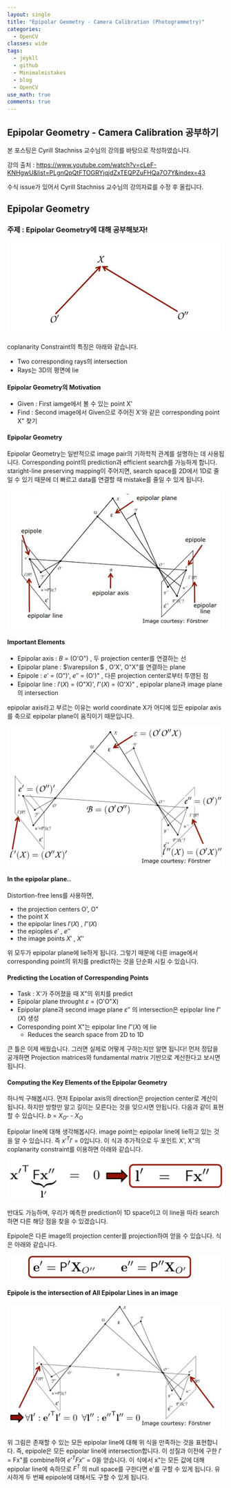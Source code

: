 ```yaml
---
layout: single
title: "Epipolar Geometry - Camera Calibration (Photogrammetry)"
categories:
  - OpenCV
classes: wide
tags:
  - jeykll
  - github
  - Minimalmistakes
  - blog
  - OpenCV
use_math: true
comments: true
---
```


## Epipolar Geometry - Camera Calibration 공부하기  

본 포스팅은 Cyrill Stachniss 교수님의 강의를 바탕으로 작성하였습니다.  

강의 출처 : <https://www.youtube.com/watch?v=cLeF-KNHgwU&list=PLgnQpQtFTOGRYjqjdZxTEQPZuFHQa7O7Y&index=43>  

수식 issue가 있어서 Cyrill Stachniss 교수님의 강의자료를 수정 후 올립니다.  

## Epipolar Geometry  

### 주제 : Epipolar Geometry에 대해 공부해보자!  

<p align="center"><img src="/img/Epipolar-Geometry-Fig1.JPG"></p>  

coplanarity Constraint의 특징은 아래와 같습니다.  
+ Two corresponding rays의 intersection  
+ Rays는 3D의 평면에 lie  

#### Epipolar Geometry의 Motivation  
+ Given : First iamge에서 볼 수 있는 point X'  
+ Find : Second image에서 Given으로 주어진 X'와 같은 corresponding point X" 찾기  

#### Epipolar Geometry  

Epipolar Geometry는 일반적으로 image pair의 기하학적 관계를 설명하는 데 사용됩니다. Corresponding point의 prediction과 efficient search를 가능하게 합니다. staright-line preserving mapping이 주어지면, search space를 2D에서 1D로 줄일 수 있기 때문에 더 빠르고 data를 연결할 때 mistake를 줄일 수 있게 됩니다.  

<p align="center"><img src="/img/Epipolar-Geometry-Fig2.JPG"></p>  

#### Important Elements  
+ Epipolar axis : $B$ = (O'O") , 두 projection center를 연결하는 선  
+ Epipolar plane : $\varepsilon $ , O'X', O"X"를 연결하는 plane  
+ Epipole : $e'$ = (O")', $e''$ = (O')" , 다른 projection center로부터 투영된 점  
+ Epipolar line : $l'(X)$ = (O"X)', $l''(X)$ = (O'X)" , epipolar plane과 image plane의 intersection  

epipolar axis라고 부르는 이유는 world coordinate X가 어디에 있든 epipolar axis를 축으로 epipolar plane이 움직이기 때문입니다.  

<p align="center"><img src="/img/Epipolar-Geometry-Fig3.JPG"></p>  

#### In the epipolar plane..  

Distortion-free lens를 사용하면,  
+ the projection centers O', O"  
+ the point X  
+ the epipolar lines $l'(X)$ , $l''(X)$  
+ the epioples $e'$ , $e''$  
+ the image points $X'$ , $X''$  

위 모두가 epipolar plane에 lie하게 됩니다. 그렇기 때문에 다른 image에서 corresponding point의 위치를 predict하는 것을 단순화 시킬 수 있습니다.  

#### Predicting the Location of Corresponding Points  
+ Task : X'가 주어졌을 때 X"의 위치를 predict  
+ Epipolar plane throught $\varepsilon$ = (O'O"X)  
+ Epipolar plane과 second image plane $\varepsilon ''$ 의 intersection은 epipolar line $l''(X)$ 생성  
+ Corresponding point X"는 epipolar line $l''(X)$ 에 lie  
  - Reduces the search space from 2D to 1D  

큰 틀은 이제 배웠습니다. 그러면 실제로 어떻게 구하는지만 알면 됩니다! 먼저 정답을 공개하면 Projection matrices와 fundamental matrix 기반으로 계산한다고 보시면 됩니다.  

#### Computing the Key Elements of the Epipolar Geometry  

하나씩 구해봅시다. 먼저 Epipolar axis의 direction은 projection center로 계산이 됩니다. 하지만 방향만 알고 길이는 모른다는 것을 잊으시면 안됩니다. 다음과 같이 표현할 수 있습니다. $b$ = $X_{O''}$ - $X_{O}$  

Epipolar line에 대해 생각해봅시다. image point는 epipolar line에 lie하고 있는 것을 알 수 있습니다. 즉 $x'^{T}l'$ = 0입니다. 이 식과 추가적으로 두 포인트 X', X"의 coplanarity constraint를 이용하면 아래와 같습니다.  

<p align="center"><img src="/img/Epipolar-Geometry-Fig4.jpg"></p>  

반대도 가능하며, 우리가 예측한 prediction이 1D space이고 이 line을 따라 search하면 다른 해당 점을 찾을 수 있겠습니다.  

Epipole은 다른 image의 projection center를 projection하여 얻을 수 있습니다. 식은 아래와 같습니다.  

<p align="center"><img src="/img/Epipolar-Geometry-Fig5.jpg"></p>  

#### Epipole is the intersection of All Epipolar Lines in an image  

<p align="center"><img src="/img/Epipolar-Geometry-Fig6.JPG"></p>  

위 그림은 존재할 수 있는 모든 epipolar line에 대해 위 식을 만족하는 것을 표현합니다. 즉, epipole은 모든 epipolar line에 intersection합니다. 이 성질과 이전에 구한 $l'$ = Fx"를 combine하여 $e'^{T}Fx''$ = 0을 얻습니다. 이 식에서 x"는 모든 값에 대해 epipolar line에 속하므로 $F^{T}$ 의 null space를 구한다면 e'를 구할 수 있게 됩니다. 유사하게 두 번째 epipole에 대해서도 구할 수 있게 됩니다.  
